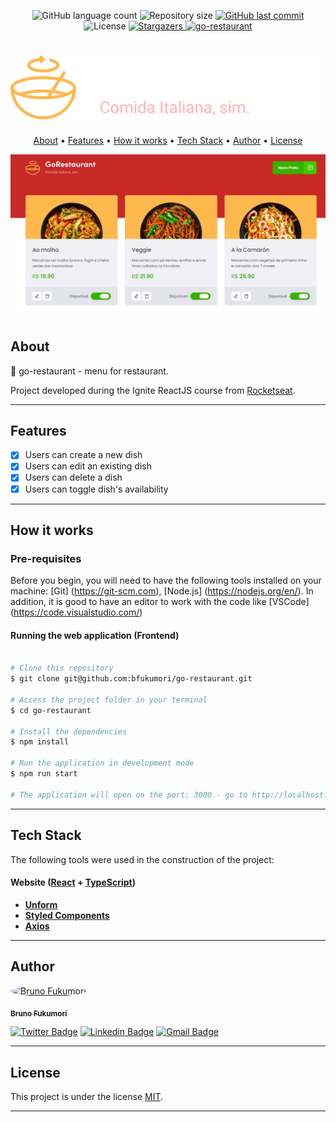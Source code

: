 
<p align="center">
  <img alt="GitHub language count" src="https://img.shields.io/github/languages/count/bfukumori/go-restaurant?color=%2304D361">

  <img alt="Repository size" src="https://img.shields.io/github/repo-size/bfukumori/go-restaurant">
 
  <a href="https://github.com/bfukumori/go-restaurant/commits/master">
    <img alt="GitHub last commit" src="https://img.shields.io/github/last-commit/bfukumori/go-restaurant">
  </a>
    
   <img alt="License" src="https://img.shields.io/badge/license-MIT-brightgreen">
   <a href="https://github.com/bfukumori/go-restaurant/stargazers">
    <img alt="Stargazers" src="https://img.shields.io/github/stars/bfukumori/go-restaurant?style=social">
  </a>

  <a href="https://eloquent-semolina-5a2d6e.netlify.app/">
    <img alt="go-restaurant" src="https://img.shields.io/badge/go-restaurant-%237159c1?style=flat&logo=ghost">
    </a>
 
</p>
<h1 align="center">
    <img alt="go-restaurant" title="#go-restaurant" src="./src/assets/logo.svg" />
</h1>

<p align="center">
  <a href="#about">About</a> •
  <a href="#features">Features</a> •
  <a href="#how-it-works">How it works</a> • 
  <a href="#tech-stack">Tech Stack</a> • 
  <a href="#author">Author</a> • 
  <a href="#user-content-license">License</a>
</p>

<div align="center"> 
	<img alt="go-restaurant" title="#go-restaurant" src="./src/assets/banner.PNG" />
</div>

## About

🍝 go-restaurant - menu for restaurant.

Project developed during the Ignite ReactJS course from [Rocketseat](https://www.rocketseat.com.br/ignite).

---

## Features

- [x] Users can create a new dish
- [x] Users can edit an existing dish
- [x] Users can delete a dish
- [x] Users can toggle dish's availability

---

## How it works

### Pre-requisites

Before you begin, you will need to have the following tools installed on your machine:
[Git] (https://git-scm.com), [Node.js] (https://nodejs.org/en/).
In addition, it is good to have an editor to work with the code like [VSCode] (https://code.visualstudio.com/)

#### Running the web application (Frontend)

```bash

# Clone this repository
$ git clone git@github.com:bfukumori/go-restaurant.git

# Access the project folder in your terminal
$ cd go-restaurant

# Install the dependencies
$ npm install

# Run the application in development mode
$ npm run start

# The application will open on the port: 3000 - go to http://localhost:3000

```

---

## Tech Stack

The following tools were used in the construction of the project:

#### **Website**  ([React](https://reactjs.org/)  +  [TypeScript](https://www.typescriptlang.org/))

-   **[Unform](https://github.com/unform/unform)**
-   **[Styled Components](https://styled-components.com/)**
-   **[Axios](https://github.com/axios/axios)**

---
## Author

<a href="https://www.facebook.com/bruno.fukumori.9/">
 <img style="border-radius: 50%;" src="https://avatars.githubusercontent.com/u/82473580?v=4" width="100px;" alt="Bruno Fukumori"/>
 <br />
  
 <sub><b>Bruno Fukumori</b></sub></a> <a href="https://www.facebook.com/bruno.fukumori.9/" title="facebook"></a>
 <br />

[![Twitter Badge](https://img.shields.io/badge/-Twitter-1ca0f1?style=flat-square&labelColor=1ca0f1&logo=twitter&logoColor=white&link=https://twitter.com/hi_fukujp)](https://twitter.com/hi_fukujp) [![Linkedin Badge](https://img.shields.io/badge/-Linkedin-blue?style=flat-square&logo=Linkedin&logoColor=white&link=https://www.linkedin.com/in/bfukumori/)](https://www.linkedin.com/in/bfukumori/) 
[![Gmail Badge](https://img.shields.io/badge/-Gmail-c14438?style=flat-square&logo=Gmail&logoColor=white&link=mailto:brunofukumori@gmail.com)](mailto:brunofukumori@gmail.com)

---

## License

This project is under the license [MIT](./LICENSE).

---

